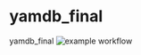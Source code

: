# yamdb_final
yamdb_final
![example workflow](https://github.com/Rodion-dot-com/yamdb_final/actions/workflows/yamdb_workflow/badge.svg)